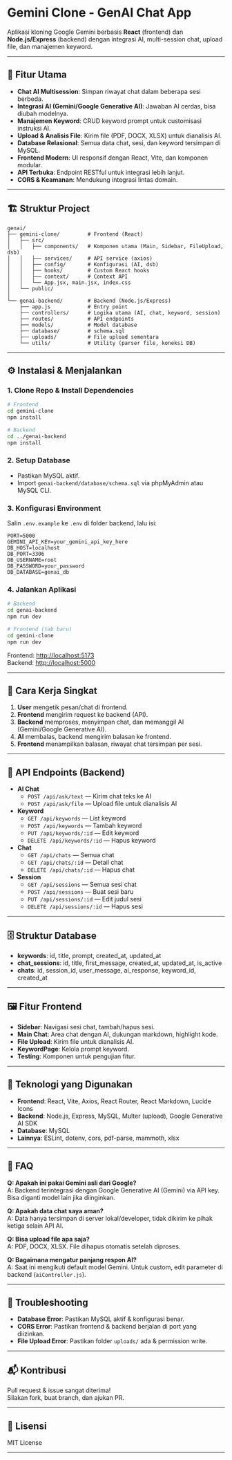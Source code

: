 # Gemini Clone - GenAI Chat App

Aplikasi kloning Google Gemini berbasis **React** (frontend) dan **Node.js/Express** (backend) dengan integrasi AI, multi-session chat, upload file, dan manajemen keyword.

---

## 🚀 Fitur Utama

- **Chat AI Multisession**: Simpan riwayat chat dalam beberapa sesi berbeda.
- **Integrasi AI (Gemini/Google Generative AI)**: Jawaban AI cerdas, bisa diubah modelnya.
- **Manajemen Keyword**: CRUD keyword prompt untuk customisasi instruksi AI.
- **Upload & Analisis File**: Kirim file (PDF, DOCX, XLSX) untuk dianalisis AI.
- **Database Relasional**: Semua data chat, sesi, dan keyword tersimpan di MySQL.
- **Frontend Modern**: UI responsif dengan React, Vite, dan komponen modular.
- **API Terbuka**: Endpoint RESTful untuk integrasi lebih lanjut.
- **CORS & Keamanan**: Mendukung integrasi lintas domain.

---

## 🏗️ Struktur Project

```
genai/
├── gemini-clone/         # Frontend (React)
│   ├── src/
│   │   ├── components/   # Komponen utama (Main, Sidebar, FileUpload, dsb)
│   │   ├── services/     # API service (axios)
│   │   ├── config/       # Konfigurasi (AI, dsb)
│   │   ├── hooks/        # Custom React hooks
│   │   ├── context/      # Context API
│   │   └── App.jsx, main.jsx, index.css
│   └── public/
│
└── genai-backend/        # Backend (Node.js/Express)
    ├── app.js            # Entry point
    ├── controllers/      # Logika utama (AI, chat, keyword, session)
    ├── routes/           # API endpoints
    ├── models/           # Model database
    ├── database/         # schema.sql
    ├── uploads/          # File upload sementara
    └── utils/            # Utility (parser file, koneksi DB)
```

---

## ⚙️ Instalasi & Menjalankan

### 1. **Clone Repo & Install Dependencies**

```bash
# Frontend
cd gemini-clone
npm install

# Backend
cd ../genai-backend
npm install
```

### 2. **Setup Database**

- Pastikan MySQL aktif.
- Import `genai-backend/database/schema.sql` via phpMyAdmin atau MySQL CLI.

### 3. **Konfigurasi Environment**

Salin `.env.example` ke `.env` di folder backend, lalu isi:
```
PORT=5000
GEMINI_API_KEY=your_gemini_api_key_here
DB_HOST=localhost
DB_PORT=3306
DB_USERNAME=root
DB_PASSWORD=your_password
DB_DATABASE=genai_db
```

### 4. **Jalankan Aplikasi**

```bash
# Backend
cd genai-backend
npm run dev

# Frontend (tab baru)
cd gemini-clone
npm run dev
```
Frontend: [http://localhost:5173](http://localhost:5173)  
Backend: [http://localhost:5000](http://localhost:5000)

---

## 🧠 Cara Kerja Singkat

1. **User** mengetik pesan/chat di frontend.
2. **Frontend** mengirim request ke backend (API).
3. **Backend** memproses, menyimpan chat, dan memanggil AI (Gemini/Google Generative AI).
4. **AI** membalas, backend mengirim balasan ke frontend.
5. **Frontend** menampilkan balasan, riwayat chat tersimpan per sesi.

---

## 📡 API Endpoints (Backend)

- **AI Chat**
  - `POST /api/ask/text` — Kirim chat teks ke AI
  - `POST /api/ask/file` — Upload file untuk dianalisis AI
- **Keyword**
  - `GET /api/keywords` — List keyword
  - `POST /api/keywords` — Tambah keyword
  - `PUT /api/keywords/:id` — Edit keyword
  - `DELETE /api/keywords/:id` — Hapus keyword
- **Chat**
  - `GET /api/chats` — Semua chat
  - `GET /api/chats/:id` — Detail chat
  - `DELETE /api/chats/:id` — Hapus chat
- **Session**
  - `GET /api/sessions` — Semua sesi chat
  - `POST /api/sessions` — Buat sesi baru
  - `PUT /api/sessions/:id` — Edit judul sesi
  - `DELETE /api/sessions/:id` — Hapus sesi

---

## 🗄️ Struktur Database

- **keywords**: id, title, prompt, created_at, updated_at
- **chat_sessions**: id, title, first_message, created_at, updated_at, is_active
- **chats**: id, session_id, user_message, ai_response, keyword_id, created_at

---

## 🖼️ Fitur Frontend

- **Sidebar**: Navigasi sesi chat, tambah/hapus sesi.
- **Main Chat**: Area chat dengan AI, dukungan markdown, highlight kode.
- **File Upload**: Kirim file untuk dianalisis AI.
- **KeywordPage**: Kelola prompt keyword.
- **Testing**: Komponen untuk pengujian fitur.

---

## 🧩 Teknologi yang Digunakan

- **Frontend**: React, Vite, Axios, React Router, React Markdown, Lucide Icons
- **Backend**: Node.js, Express, MySQL, Multer (upload), Google Generative AI SDK
- **Database**: MySQL
- **Lainnya**: ESLint, dotenv, cors, pdf-parse, mammoth, xlsx

---

## 📝 FAQ

**Q: Apakah ini pakai Gemini asli dari Google?**  
A: Backend terintegrasi dengan Google Generative AI (Gemini) via API key. Bisa diganti model lain jika diinginkan.

**Q: Apakah data chat saya aman?**  
A: Data hanya tersimpan di server lokal/developer, tidak dikirim ke pihak ketiga selain API AI.

**Q: Bisa upload file apa saja?**  
A: PDF, DOCX, XLSX. File dihapus otomatis setelah diproses.

**Q: Bagaimana mengatur panjang respon AI?**  
A: Saat ini mengikuti default model Gemini. Untuk custom, edit parameter di backend (`aiController.js`).

---

## 🐞 Troubleshooting

- **Database Error**: Pastikan MySQL aktif & konfigurasi benar.
- **CORS Error**: Pastikan frontend & backend berjalan di port yang diizinkan.
- **File Upload Error**: Pastikan folder `uploads/` ada & permission write.

---

## 📬 Kontribusi

Pull request & issue sangat diterima!  
Silakan fork, buat branch, dan ajukan PR.

---

## 📄 Lisensi

MIT License

---
